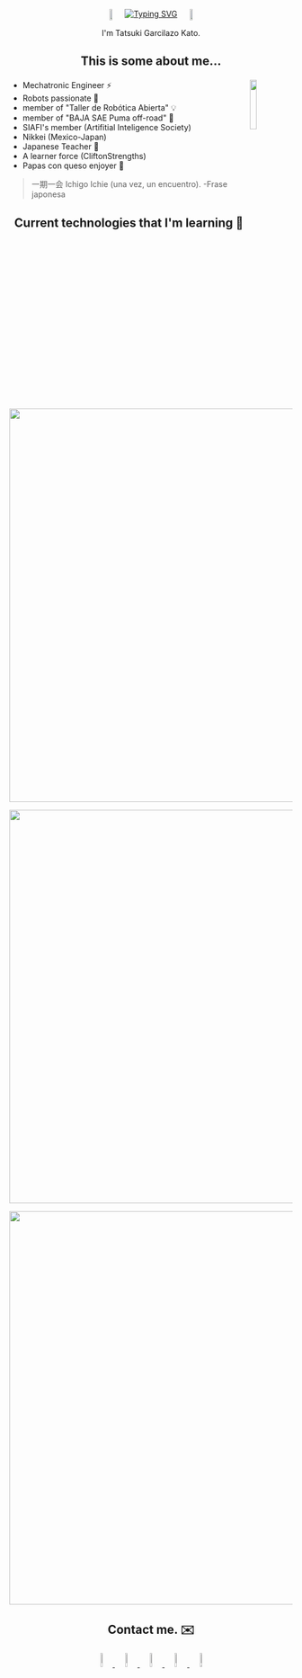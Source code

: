 <p align="center" style="display: flex; justify-content: center;">
    <img src="https://i0.wp.com/totemanimal.org/wp-content/uploads/2013/02/0121.gif?resize=216%2C159&ssl=1" width="10%" style="margin: 0;" />
    <a href="https://git.io/typing-svg">
        <img src="https://readme-typing-svg.demolab.com/?font=Pixelify+Sans&duration=2000&pause=500&color=E66FFF&center=true&vCenter=true&width=435&lines=%F0%9F%90%89I%27m+Tatsuki+%F0%9F%90%89;%F0%9F%90%88About+me+%3AD%F0%9F%90%88"
            alt="Typing SVG" style="margin: 0;" />
    </a>
    <img src="https://vignette2.wikia.nocookie.net/sidekicksmanhwa/images/3/3c/Flaming_Charizard.gif/revision/latest?cb=20150516182704" width="10%" style="margin: 0;" />
</p>



[//]: <> (<p align="right">)
[//]: <> (    <img src="https://komarev.com/ghpvc/?username=se2510&color=9afbfc&style=plastic&label=+Curiosos+Encontrados+:3">)
[//]: <> (</p>)

<p align="center">
	I'm Tatsuki Garcilazo Kato.
</p>
<!--  -->

[//]:<p align = "center">
[//]:  <img src="gif/dazai.gif" width="498" height="276"  />
[//]:</p>



## <p align="center"> This is some about me... </p>

<p>
  <img src="gif/cat.gif" align = "right" width="15%"  />
</p>
<!--- SODVI's member (student group that develops videogames) 👾 -->

- Mechatronic Engineer ⚡
- Robots passionate 🤖
- member of "Taller de Robótica Abierta" 💡
- member of "BAJA SAE Puma off-road" 🛞
- SIAFI's member (Artifitial Inteligence Society)
- Nikkei (Mexico-Japan)
- Japanese Teacher 🗾
- A learner force (CliftonStrengths)
- Papas con queso enjoyer 🍟

>  一期一会 Ichigo Ichie (una vez, un encuentro). -Frase japonesa

## <p align="center"> Current technologies that I'm learning 👾 </p>

<p align="center">
  <a href="https://skillicons.dev">
    <img src="https://skillicons.dev/icons?i=git,js,c,cpp,python,java" width="700"/>
  </a>
</p>
<p align="center">
  <a href="https://skillicons.dev">
    <img src="https://skillicons.dev/icons?i=matlab,github,latex" width="700"/>
  </a>
</p>
<p align="center">
  <a href="https://skillicons.dev">
    <img src="https://skillicons.dev/icons?i=docker,arduino,ros" width="700"/>
  </a>
</p>

## <p align="center"> Contact me.  :envelope: </p>


<div align="center">
<a href="https://www.facebook.com/tatsuki.garcilazo">
  <img src="img/facebook.png" width="8%" alt="Facebook">
</a>

<a href="https://www.instagram.com/tachan_800/">
  <img src="img/instagram.png" width="8%" alt="Instagram">
</a>

<a href="https://www.youtube.com/@tatsukigarcilazo6779">
  <img src="img/youtube.png" width="8%" alt="Youtube">
</a>

<a href="https://x.com/tachan800">
  <img src="img/twitter.png" width="8%" alt="Twitter / X">
</a>

<a href="https://www.linkedin.com/in/tatsuki-garcilazo-kato/">
  <img src="img/linkedin.png" width="8%" alt="Linkedin">
</a>
</div>
